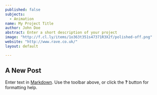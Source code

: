 ```yaml
---
published: false
subjects: 
  - Animation
name: My Project Title
author: John Doe
abstract: Enter a short description of your project
image: "http://f.cl.ly/items/1o363t351s47371R3X2f/polished-off.png"
website: "http://www.rave.co.uk/"
layout: default

---
```


## A New Post

Enter text in [Markdown](http://daringfireball.net/projects/markdown/). Use the toolbar above, or click the **?** button for formatting help.

